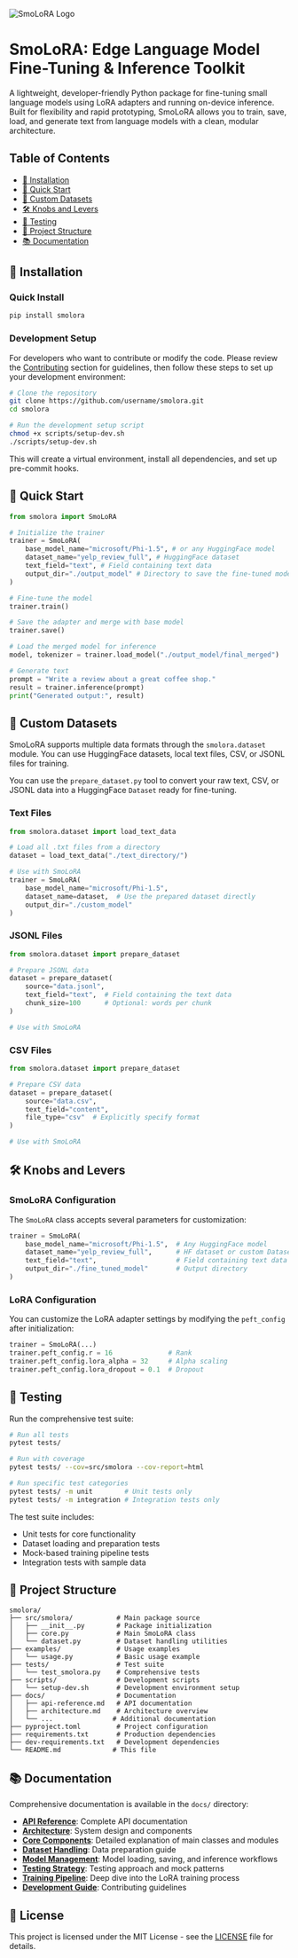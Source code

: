 ![SmoLoRA Logo](logo.png)

# SmoLoRA: Edge Language Model Fine-Tuning & Inference Toolkit

A lightweight, developer-friendly Python package for fine-tuning small language models using LoRA adapters and running on-device inference. Built for flexibility and rapid prototyping, SmoLoRA allows you to train, save, load, and generate text from language models with a clean, modular architecture.

## Table of Contents
- [🔧 Installation](#-installation)
- [🚀 Quick Start](#-quick-start)
- [📂 Custom Datasets](#-custom-datasets)
- [🛠️ Knobs and Levers](#️-knobs-and-levers)
- [🧪 Testing](#-testing)
- [📁 Project Structure](#-project-structure)
- [📚 Documentation](#-documentation)

## 🔧 Installation

### Quick Install
```bash
pip install smolora
```

### Development Setup
For developers who want to contribute or modify the code. Please review the [Contributing](CONTRIBUTING.md#) section for guidelines, then follow these steps to set up your development environment:
```bash
# Clone the repository
git clone https://github.com/username/smolora.git
cd smolora

# Run the development setup script
chmod +x scripts/setup-dev.sh
./scripts/setup-dev.sh
```

This will create a virtual environment, install all dependencies, and set up pre-commit hooks.

## 🚀 Quick Start

```python
from smolora import SmoLoRA

# Initialize the trainer
trainer = SmoLoRA(
    base_model_name="microsoft/Phi-1.5", # or any HuggingFace model
    dataset_name="yelp_review_full", # HuggingFace dataset
    text_field="text", # Field containing text data
    output_dir="./output_model" # Directory to save the fine-tuned model
)

# Fine-tune the model
trainer.train()

# Save the adapter and merge with base model
trainer.save()

# Load the merged model for inference
model, tokenizer = trainer.load_model("./output_model/final_merged")

# Generate text
prompt = "Write a review about a great coffee shop."
result = trainer.inference(prompt)
print("Generated output:", result)
```

## 📂 Custom Datasets

SmoLoRA supports multiple data formats through the `smolora.dataset` module. You can use HuggingFace datasets, local text files, CSV, or JSONL files for training.

You can use the `prepare_dataset.py` tool to convert your raw text, CSV, or JSONL data into a HuggingFace `Dataset` ready for fine-tuning.

### Text Files
```python
from smolora.dataset import load_text_data

# Load all .txt files from a directory
dataset = load_text_data("./text_directory/")

# Use with SmoLoRA
trainer = SmoLoRA(
    base_model_name="microsoft/Phi-1.5",
    dataset_name=dataset,  # Use the prepared dataset directly
    output_dir="./custom_model"
)
```

### JSONL Files
```python
from smolora.dataset import prepare_dataset

# Prepare JSONL data
dataset = prepare_dataset(
    source="data.jsonl",
    text_field="text",  # Field containing the text data
    chunk_size=100      # Optional: words per chunk
)

# Use with SmoLoRA
```

### CSV Files
```python
from smolora.dataset import prepare_dataset

# Prepare CSV data
dataset = prepare_dataset(
    source="data.csv",
    text_field="content",
    file_type="csv"  # Explicitly specify format
)

# Use with SmoLoRA
```

## 🛠️ Knobs and Levers

### SmoLoRA Configuration

The `SmoLoRA` class accepts several parameters for customization:

```python
trainer = SmoLoRA(
    base_model_name="microsoft/Phi-1.5",  # Any HuggingFace model
    dataset_name="yelp_review_full",      # HF dataset or custom Dataset object
    text_field="text",                    # Field containing text data
    output_dir="./fine_tuned_model"       # Output directory
)
```

### LoRA Configuration

You can customize the LoRA adapter settings by modifying the `peft_config` after initialization:

```python
trainer = SmoLoRA(...)
trainer.peft_config.r = 16              # Rank
trainer.peft_config.lora_alpha = 32     # Alpha scaling
trainer.peft_config.lora_dropout = 0.1  # Dropout
```

## 🧪 Testing

Run the comprehensive test suite:

```bash
# Run all tests
pytest tests/

# Run with coverage
pytest tests/ --cov=src/smolora --cov-report=html

# Run specific test categories
pytest tests/ -m unit        # Unit tests only
pytest tests/ -m integration # Integration tests only
```

The test suite includes:
- Unit tests for core functionality
- Dataset loading and preparation tests
- Mock-based training pipeline tests
- Integration tests with sample data

## 📁 Project Structure

```
smolora/
├── src/smolora/           # Main package source
│   ├── __init__.py        # Package initialization
│   ├── core.py            # Main SmoLoRA class
│   └── dataset.py         # Dataset handling utilities
├── examples/              # Usage examples
│   └── usage.py           # Basic usage example
├── tests/                 # Test suite
│   └── test_smolora.py    # Comprehensive tests
├── scripts/               # Development scripts
│   └── setup-dev.sh       # Development environment setup
├── docs/                  # Documentation
│   ├── api-reference.md   # API documentation
│   ├── architecture.md    # Architecture overview
│   └── ...               # Additional documentation
├── pyproject.toml         # Project configuration
├── requirements.txt       # Production dependencies
├── dev-requirements.txt   # Development dependencies
└── README.md             # This file
```

## 📚 Documentation

Comprehensive documentation is available in the `docs/` directory:

- **[API Reference](docs/api-reference.md)**: Complete API documentation
- **[Architecture](docs/architecture.md)**: System design and components
- **[Core Components](docs/core-components.md)**: Detailed explanation of main classes and modules
- **[Dataset Handling](docs/dataset-handling.md)**: Data preparation guide
- **[Model Management](docs/model-management.md)**: Model loading, saving, and inference workflows
- **[Testing Strategy](docs/testing-strategy.md)**: Testing approach and mock patterns
- **[Training Pipeline](docs/training-pipeline.md)**: Deep dive into the LoRA training process
- **[Development Guide](docs/development-guide.md)**: Contributing guidelines

## 📄 License

This project is licensed under the MIT License - see the [LICENSE](LICENSE) file for details.

